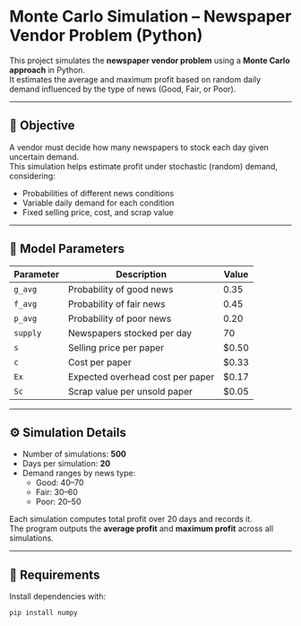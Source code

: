 # Monte Carlo Simulation – Newspaper Vendor Problem (Python)

This project simulates the **newspaper vendor problem** using a **Monte Carlo approach** in Python.  
It estimates the average and maximum profit based on random daily demand influenced by the type of news (Good, Fair, or Poor).

---

## 🎯 Objective
A vendor must decide how many newspapers to stock each day given uncertain demand.  
This simulation helps estimate profit under stochastic (random) demand, considering:
- Probabilities of different news conditions  
- Variable daily demand for each condition  
- Fixed selling price, cost, and scrap value

---

## 🧮 Model Parameters
| Parameter | Description | Value |
|------------|--------------|--------|
| `g_avg` | Probability of good news | 0.35 |
| `f_avg` | Probability of fair news | 0.45 |
| `p_avg` | Probability of poor news | 0.20 |
| `supply` | Newspapers stocked per day | 70 |
| `s` | Selling price per paper | \$0.50 |
| `c` | Cost per paper | \$0.33 |
| `Ex` | Expected overhead cost per paper | \$0.17 |
| `Sc` | Scrap value per unsold paper | \$0.05 |

---

## ⚙️ Simulation Details
- Number of simulations: **500**
- Days per simulation: **20**
- Demand ranges by news type:
  - Good: 40–70  
  - Fair: 30–60  
  - Poor: 20–50  

Each simulation computes total profit over 20 days and records it.  
The program outputs the **average profit** and **maximum profit** across all simulations.

---

## 🧰 Requirements
Install dependencies with:
```bash
pip install numpy
